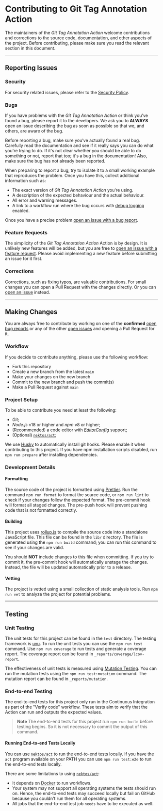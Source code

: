 # Contributing to Git Tag Annotation Action

The maintainers of the _Git Tag Annotation Action_ welcome contributions and
corrections to the source code, documentation, and other aspects of the project.
Before contributing, please make sure you read the relevant section in this
document.

---

## Reporting Issues

### Security

For security related issues, please refer to the [Security Policy].

### Bugs

If you have problems with the _Git Tag Annotation Action_ or think you've found
a bug, please report it to the developers. We ask you to **ALWAYS** open an
issue describing the bug as soon as possible so that we, and others, are aware
of the bug.

Before reporting a bug, make sure you've actually found a real bug. Carefully
read the documentation and see if it really says you can do what you're trying
to do. If it's not clear whether you should be able to do something or not,
report that too; it's a bug in the documentation! Also, make sure the bug has
not already been reported.

When preparing to report a bug, try to isolate it to a small working example
that reproduces the problem. Once you have this, collect additional information
such as:

- The exact version of _Git Tag Annotation Action_ you're using.
- A description of the expected behaviour and the actual behaviour.
- All error and warning messages.
- A link to a workflow run where the bug occurs with [debug logging] enabled.

Once you have a precise problem [open an issue with a bug report].

### Feature Requests

The simplicity of the _Git Tag Annotation Action_ Action is by design. It is
unlikely new features will be added, but you are free to [open an issue with a
feature request]. Please avoid implementing a new feature before submitting an
issue for it first.

### Corrections

Corrections, such as fixing typos, are valuable contributions. For small changes
you can open a Pull Request with the changes directly. Or you can [open an
issue] instead.

---

## Making Changes

You are always free to contribute by working on one of the **confirmed** [open
bug reports] or any of the other [open issues] and opening a Pull Request for
it.

### Workflow

If you decide to contribute anything, please use the following workflow:

- Fork this repository
- Create a new branch from the latest `main`
- Make your changes on the new branch
- Commit to the new branch and push the commit(s)
- Make a Pull Request against `main`

### Project Setup

To be able to contribute you need at least the following:

- _Git_;
- _Node.js_ v18 or higher and _npm_ v8 or higher;
- (Recommended) a code editor with _[EditorConfig]_ support;
- (Optional) [`nektos/act`];

We use [Husky] to automatically install git hooks. Please enable it when
contributing to this project. If you have npm installation scripts disabled, run
`npm run prepare` after installing dependencies.

### Development Details

#### Formatting

The source code of the project is formatted using [Prettier]. Run the command
`npm run format` to format the source code, or `npm run lint` to check if your
changes follow the expected format. The pre-commit hook will format all staged
changes. The pre-push hook will prevent pushing code that is not formatted
correctly.

#### Building

This project uses [rollup.js] to compile the source code into a standalone
JavaScript file. This file can be found in the `lib/` directory. The file is
generated using the `npm run build` command; you can run this command to see if
your changes are valid.

You should **NOT** include changes to this file when committing. If you try to
commit it, the pre-commit hook will automatically unstage the changes. Instead,
the file will be updated automatically prior to a release.

#### Vetting

The project is vetted using a small collection of static analysis tools. Run
`npm run vet` to analyze the project for potential problems.

---

## Testing

### Unit Testing

The unit tests for this project can be found in the `test` directory. The
testing framework is [uvu]. To run the unit tests you can use the `npm run test`
command. Use `npm run coverage` to run tests and generate a coverage report. The
coverage report can be found in `_reports/coverage/lcov-report`.

The effectiveness of unit tests is measured using [Mutation Testing]. You can
run the mutation tests using the `npm run test:mutation` command. The mutation
report can be found in `_reports/mutation`.

### End-to-end Testing

The end-to-end tests for this project only run in the Continuous Integration as
part of the "Verify code" workflow. These tests aim to verify that the Action
can run and outputs the expected values.

> **Note** The end-to-end tests for this project run `npm run build` before
> testing begins. So it is not necessary to commit the output of this command.

#### Running End-to-end Tests Locally

You can use [`nektos/act`] to run the end-to-end tests locally. If you have the
`act` program available on your PATH you can use `npm run test:e2e` to run the
end-to-end tests locally.

There are some limitations to using [`nektos/act`]:

- It depends on [Docker] to run workflows.
- Your system may not support all operating systems the tests should run on.
  Hence, the end-to-end tests may succeed locally but fail on GitHub because you
  couldn't run them for all operating systems.
- All jobs that the end-to-end test job `needs` have to be executed as well.

[debug logging]: https://docs.github.com/en/actions/managing-workflow-runs/enabling-debug-logging
[docker]: https://www.docker.com/
[editorconfig]: https://editorconfig.org/
[husky]: https://typicode.github.io/husky/
[mutation testing]: https://en.wikipedia.org/wiki/Mutation_testing
[`nektos/act`]: https://github.com/nektos/act
[open bug reports]: https://github.com/ericcornelissen/git-tag-annotation-action/issues?q=label%3Abug+is%3Aissue+is%3Aopen
[open issues]: https://github.com/ericcornelissen/git-tag-annotation-action/issues
[open an issue]: https://github.com/ericcornelissen/git-tag-annotation-action/issues/new
[open an issue with a bug report]: https://github.com/ericcornelissen/git-tag-annotation-action/issues/new?labels=bug
[open an issue with a feature request]: https://github.com/ericcornelissen/git-tag-annotation-action/issues/new?labels=enhancement
[prettier]: https://prettier.io/
[rollup.js]: https://rollupjs.org/guide/en/
[security policy]: ./SECURITY.md
[uvu]: https://www.npmjs.com/package/uvu
